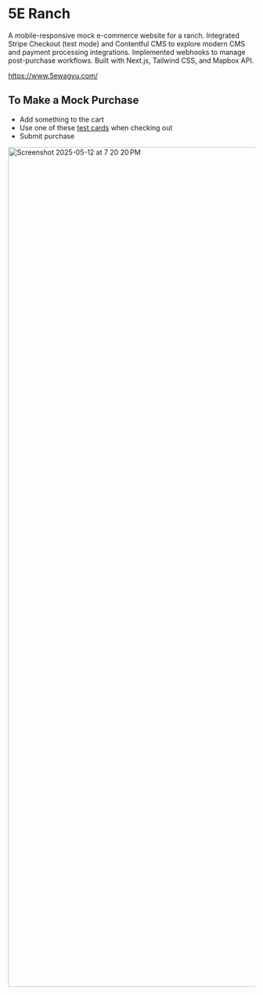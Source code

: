 # 5E Ranch

A mobile-responsive mock e-commerce website for a ranch. Integrated Stripe Checkout (test mode) and Contentful CMS to explore modern CMS and payment processing integrations. Implemented webhooks to manage post-purchase workflows. Built with Next.js, Tailwind CSS, and Mapbox API.

https://www.5ewagyu.com/

## To Make a Mock Purchase
- Add something to the cart
- Use one of these [test cards](https://docs.stripe.com/testing#cards) when checking out
- Submit purchase

<img width="1711" alt="Screenshot 2025-05-12 at 7 20 20 PM" src="https://github.com/user-attachments/assets/1d732b42-c3df-4353-8e43-1c628212ffe4" />
